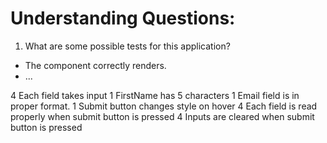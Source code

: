# Understanding Questions:
1. What are some possible tests for this application?
* The component correctly renders.
* ...

4  Each field takes input
1  FirstName has 5 characters
1  Email field is in proper format.
1  Submit button changes style on hover
4  Each field is read properly when submit button is pressed
4  Inputs are cleared when submit button is pressed